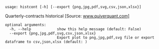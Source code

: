 ```
usage: histcont [-h] [--export {png,jpg,pdf,svg,csv,json,xlsx}]
```

Quarterly-contracts historical [Source: www.quiverquant.com]

```
optional arguments:
  -h, --help            show this help message (default: False)
  --export {png,jpg,pdf,svg,csv,json,xlsx}
                        Export plot to png,jpg,pdf,svg file or export dataframe to csv,json,xlsx (default: )
```
